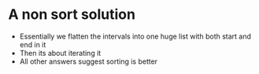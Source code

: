 # A non sort solution
* Essentially we flatten the intervals into one huge list with both start and end in it
* Then its about iterating it
​
* All other answers suggest sorting is better